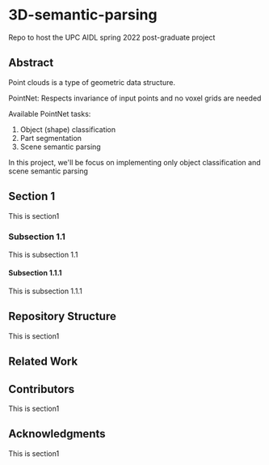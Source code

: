 # 3D-semantic-parsing
Repo to host the UPC AIDL spring 2022 post-graduate project

## Abstract
Point clouds is a type of geometric data structure.

PointNet: Respects invariance of input points and no voxel grids are needed

Available PointNet tasks:
1) Object (shape) classification
2) Part segmentation
3) Scene semantic parsing

In this project, we'll be focus on implementing only object classification and scene semantic parsing

## Section 1
This is section1 

### Subsection 1.1
This is subsection 1.1 

#### Subsection 1.1.1
This is subsection 1.1.1 

## Repository Structure
This is section1 


## Related Work

## Contributors
This is section1 

## Acknowledgments
This is section1 


